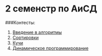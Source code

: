 # 2 семенстр по АиСД

###Контесты:

1. [Введение в алгоритмы](https://imcs.dvfu.ru/cats/main.pl?f=problems;cid=2628601)
2. [Сортировки](https://imcs.dvfu.ru/cats/main.pl?f=problems;cid=3190561)
3. [Кучи](http://imcs.dvfu.ru/cats/main.pl?f=problems;cid=3224687)
4. [Динамическое программирование](https://imcs.dvfu.ru/cats/main.pl?f=problems;cid=3276934)